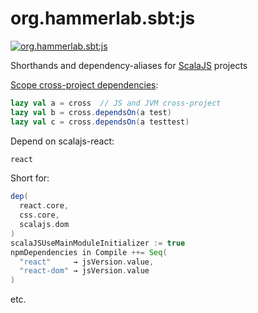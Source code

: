 # org.hammerlab.sbt:js

[![org.hammerlab.sbt:js](https://img.shields.io/badge/org.hammerlab.sbt:js-1.3.2-green.svg)](http://search.maven.org/#search%7Cga%7C1%7Cg%3A%22org.hammerlab.sbt%22%20a%3A%22js%22)

Shorthands and dependency-aliases for [ScalaJS](https://www.scala-js.org/) projects

[Scope cross-project dependencies](src/main/scala/org/hammerlab/sbt/plugin/JS.scala#L111-L113):

```scala
lazy val a = cross  // JS and JVM cross-project
lazy val b = cross.dependsOn(a test)
lazy val c = cross.dependsOn(a testtest)
```

Depend on scalajs-react:

```scala
react
```

Short for:

```scala
dep(
  react.core,
  css.core,
  scalajs.dom
)
scalaJSUseMainModuleInitializer := true
npmDependencies in Compile ++= Seq(
  "react"     → jsVersion.value,
  "react-dom" → jsVersion.value
)
```

etc.
